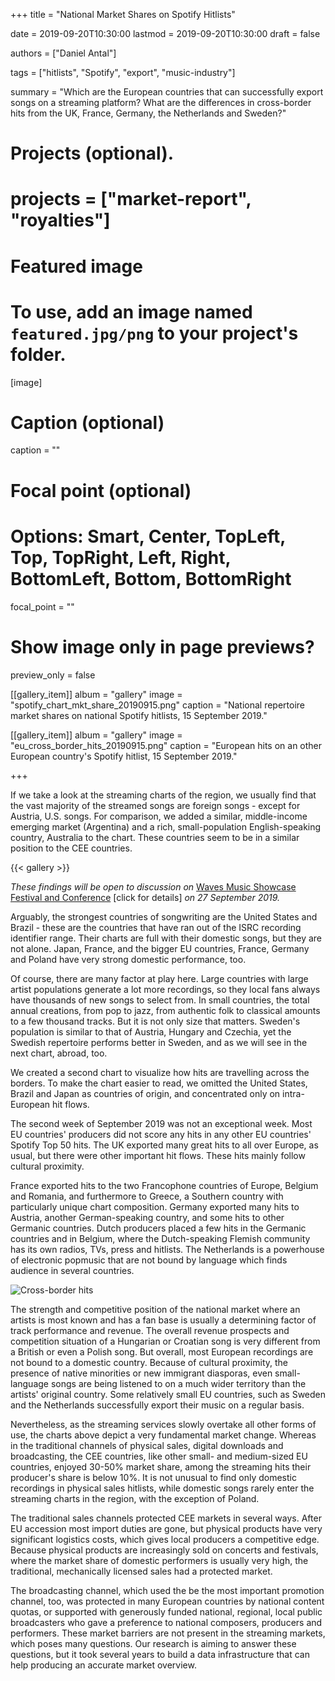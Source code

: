 +++
title = "National Market Shares on Spotify Hitlists"

date = 2019-09-20T10:30:00
lastmod = 2019-09-20T10:30:00
draft = false

authors = ["Daniel Antal"]

tags = ["hitlists", "Spotify", "export", "music-industry"]

summary = "Which are the European countries that can successfully export songs on a streaming platform? What are the differences in cross-border hits from the UK, France, Germany, the Netherlands and Sweden?"

# Projects (optional).
# projects = ["market-report", "royalties"]

# Featured image
# To use, add an image named `featured.jpg/png` to your project's folder. 
[image]
  # Caption (optional)
  caption = ""

  # Focal point (optional)
  # Options: Smart, Center, TopLeft, Top, TopRight, Left, Right, BottomLeft, Bottom, BottomRight
  focal_point = ""

  # Show image only in page previews?
  preview_only = false

[[gallery_item]]
album = "gallery"
image = "spotify_chart_mkt_share_20190915.png"
caption = "National repertoire market shares on national Spotify hitlists, 15 September 2019."

[[gallery_item]]
album = "gallery"
image = "eu_cross_border_hits_20190915.png"
caption = "European hits on an other European country's Spotify hitlist, 15 September 2019."




+++

If we take a look at the streaming charts of the region, we usually find that the vast majority of the streamed songs are foreign songs - except for Austria, U.S. songs.  For comparison, we added a similar, middle-income emerging market (Argentina) and a rich, small-population English-speaking country, Australia to the chart. These countries seem to be in a similar position to the CEE countries.


{{< gallery >}} 

_These findings will be open to discussion on_ [Waves Music Showcase Festival and Conference](https://danielantal.eu/talk/waves_2019/) [click for details] _on 27 September 2019._


Arguably, the strongest countries of songwriting are the United States and Brazil - these are the countries that have ran out of the ISRC recording identifier range. Their charts are full with their domestic songs, but they are not alone.  Japan, France, and the bigger EU countries, France, Germany and Poland have very strong domestic performance, too.

Of course, there are many factor at play here. Large countries with large artist populations generate a lot more recordings, so they local fans always have thousands of new songs to select from.  In small countries, the total annual creations, from pop to jazz, from authentic folk to classical amounts to a few thousand tracks. But it is not only size that matters.  Sweden's population is similar to that of Austria, Hungary and Czechia, yet the Swedish repertoire performs better in Sweden, and as we will see in the next chart, abroad, too.

We created a second chart to visualize how hits are travelling across the borders. To make the chart easier to read, we omitted the United States, Brazil and Japan as countries of origin, and concentrated only on intra-European hit flows.

The second week of September 2019 was not an exceptional week. Most EU countries' producers did not score any hits in any other EU countries' Spotify Top 50 hits.  The UK exported many great hits to all over Europe, as usual, but there were other important hit flows. These hits mainly follow cultural proximity.

France exported hits to the two Francophone countries of Europe, Belgium and Romania, and furthermore to Greece, a Southern country with particularly unique chart composition. Germany exported many hits to Austria, another German-speaking country, and some hits to other Germanic countries. Dutch producers placed a few hits in the Germanic countries and in Belgium, where the Dutch-speaking Flemish community has its own radios, TVs, press and hitlists. The Netherlands is a powerhouse of electronic popmusic that are not bound by language which finds audience in several countries.

![Cross-border hits](/img/dataanimation/cross_border_plot-animation.gif)

The strength and competitive position of the national market where an artists is most known and has a fan base is usually a determining factor of track performance and revenue.  The overall revenue prospects and competition situation of a Hungarian or Croatian song is very different from a British or even a Polish song.  But overall, most European recordings are not bound to a domestic country. Because of cultural proximity, the presence of native minorities or new immigrant diasporas, even small-language songs are being listened to on a much wider territory than the artists' original country. Some relatively small EU countries, such as Sweden and the Netherlands successfully export their music on a regular basis.

Nevertheless, as the streaming services slowly overtake all other forms of use, the charts above depict a very fundamental market change.  Whereas in the traditional channels of physical sales, digital downloads and broadcasting, the CEE countries, like other small- and medium-sized EU countries, enjoyed 30-50% market share, among the streaming hits their producer's share is below 10%. It is not unusual to find only domestic recordings in physical sales hitlists, while domestic songs rarely enter the streaming charts in the region, with the exception of Poland.

The traditional sales channels protected CEE markets in several ways.  After EU accession most import duties are gone, but physical products have very significant logistics costs, which gives local producers a competitive edge.  Because physical products are increasingly sold on concerts and festivals, where the market share of domestic performers is usually very high, the traditional, mechanically licensed sales had a protected market.

The broadcasting channel, which used the be the most important promotion channel, too, was protected in many European countries by national content quotas, or supported with generously funded national, regional, local public broadcasters who gave a preference to national composers, producers and performers. These market barriers are not present in the streaming markets, which poses many questions. Our research is aiming to answer these questions, but it took several years to build a data infrastructure that can help producing an accurate market overview.

